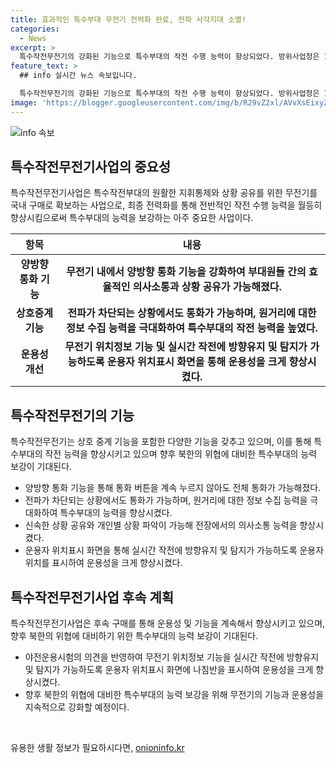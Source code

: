 ```yaml
---
title: 효과적인 특수부대 무전기 전력화 완료, 전파 사각지대 소멸!
categories:
  - News
excerpt: >
  특수작전무전기의 강화된 기능으로 특수부대의 작전 수행 능력이 향상되었다. 방위사업청은 128억여 원을 투자하여 특수작전무전기를 확보하는 사업을 완료했다. 이 무전기는 양방향 통화 기능을 통해 통화 버튼을 계속 누르지 않아도 전체 통화가 가능하며, 상호중계 기능을 이용해 전파 차단 상황에서도 통화가 가능하다. 또한, 후속 구매 물량은 무전기 위치정보 기능을 강화하여 운용성을 높였다. 이로 인해 특수부대의 능력이 보다 강화되었고, 북한의 위협에 대비한 능력 향상에 기여할 것으로 기대된다. (출처: 정책브리핑)
feature_text: >
  ## info 실시간 뉴스 속보입니다.

  특수작전무전기의 강화된 기능으로 특수부대의 작전 수행 능력이 향상되었다. 방위사업청은 128억여 원을 투자하여 특수작전무전기를 확보하는 사업을 완료했다. 이 무전기는 양방향 통화 기능을 통해 통화 버튼을 계속 누르지 않아도 전체 통화가 가능하며, 상호중계 기능을 이용해 전파 차단 상황에서도 통화가 가능하다. 또한, 후속 구매 물량은 무전기 위치정보 기능을 강화하여 운용성을 높였다. 이로 인해 특수부대의 능력이 보다 강화되었고, 북한의 위협에 대비한 능력 향상에 기여할 것으로 기대된다. (출처: 정책브리핑)
image: 'https://blogger.googleusercontent.com/img/b/R29vZ2xl/AVvXsEixyZcFfHzMRdzZMjFBmAUKJYCLCGyLL1o632UiGVXcaFdKo_bkvkuCioo0uUKlGfBVcT3P84aROyZIXSBEx3Aw5nCQ3pTgDom1WDC4m8eifvWiAmWEEVb4x6G_l8C0QH225ldMjyaFvpxGEBGNO37VmDTDMHGhJPq73UglMfDca1-0aw/s1600/blogspot.png'
---
```


<p><img src="https://blogger.googleusercontent.com/img/b/R29vZ2xl/AVvXsEixyZcFfHzMRdzZMjFBmAUKJYCLCGyLL1o632UiGVXcaFdKo_bkvkuCioo0uUKlGfBVcT3P84aROyZIXSBEx3Aw5nCQ3pTgDom1WDC4m8eifvWiAmWEEVb4x6G_l8C0QH225ldMjyaFvpxGEBGNO37VmDTDMHGhJPq73UglMfDca1-0aw/s1600/blogspot.png" alt="info 속보" /></p>

<h2 data-ke-size="size26">특수작전무전기사업의 중요성</h2>

<p data-ke-size="size16">특수작전무전기사업은 특수작전부대의 원활한 지휘통제와 상황 공유를 위한 무전기를 국내 구매로 확보하는 사업으로, 최종 전력화를 통해 전반적인 작전 수행 능력을 월등히 향상시킴으로써 특수부대의 능력을 보강하는 아주 중요한 사업이다.</p>

<table>
<thead>
<tr>
<th>항목</th>
<th>내용</th>
</tr>
</thead>
<tbody>
<tr>
<td style="text-align: center; height: 17px;"><b>양방향 통화 기능</b></td>
<td style="text-align: center; height: 17px;"><b>무전기 내에서 양방향 통화 기능을 강화하여 부대원들 간의 효율적인 의사소통과 상황 공유가 가능해졌다.</b></td>
</tr>
<tr>
<td style="text-align: center; height: 17px;"><b>상호중계 기능</b></td>
<td style="text-align: center; height: 17px;"><b>전파가 차단되는 상황에서도 통화가 가능하며, 원거리에 대한 정보 수집 능력을 극대화하여 특수부대의 작전 능력을 높였다.</b></td>
</tr>
<tr>
<td style="text-align: center; height: 17px;"><b>운용성 개선</b></td>
<td style="text-align: center; height: 17px;"><b>무전기 위치정보 기능 및 실시간 작전에 방향유지 및 탐지가 가능하도록 운용자 위치표시 화면을 통해 운용성을 크게 향상시켰다.</b></td>
</tr>
</tbody>
</table>

<h2 data-ke-size="size26">특수작전무전기의 기능</h2>

<p data-ke-size="size16">특수작전무전기는 상호 중계 기능을 포함한 다양한 기능을 갖추고 있으며, 이를 통해 특수부대의 작전 능력을 향상시키고 있으며 향후 북한의 위협에 대비한 특수부대의 능력 보강이 기대된다.</p>

<ul>
<li>양방향 통화 기능을 통해 통화 버튼을 계속 누르지 않아도 전체 통화가 가능해졌다.</li>
<li>전파가 차단되는 상황에서도 통화가 가능하며, 원거리에 대한 정보 수집 능력을 극대화하여 특수부대의 능력을 향상시켰다.</li>
<li>신속한 상황 공유와 개인별 상황 파악이 가능해 전장에서의 의사소통 능력을 향상시켰다.</li>
<li>운용자 위치표시 화면을 통해 실시간 작전에 방향유지 및 탐지가 가능하도록 운용자 위치를 표시하여 운용성을 크게 향상시켰다.</li>
</ul>

<h2 data-ke-size="size26">특수작전무전기사업 후속 계획</h2>

<p data-ke-size="size16">특수작전무전기사업은 후속 구매를 통해 운용성 및 기능을 계속해서 향상시키고 있으며, 향후 북한의 위협에 대비하기 위한 특수부대의 능력 보강이 기대된다.</p>

<ul>
<li>야전운용시험의 의견을 반영하여 무전기 위치정보 기능을 실시간 작전에 방향유지 및 탐지가 가능하도록 운용자 위치표시 화면에 나침반을 표시하여 운용성을 크게 향상시켰다.</li>
<li>향후 북한의 위협에 대비한 특수부대의 능력 보강을 위해 무전기의 기능과 운용성을 지속적으로 강화할 예정이다.</li>
</ul>

<p data-ke-size="size16">&nbsp;</p>
유용한 생활 정보가 필요하시다면, <a href="https://onioninfo.kr" rel="dofollow">onioninfo.kr</a>


